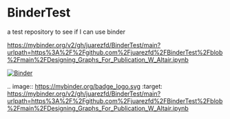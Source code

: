 # BinderTest
a test repository to see if I can use binder



https://mybinder.org/v2/gh/juarezfd/BinderTest/main?urlpath=https%3A%2F%2Fgithub.com%2Fjuarezfd%2FBinderTest%2Fblob%2Fmain%2FDesigning_Graphs_For_Publication_W_Altair.ipynb


[![Binder](https://mybinder.org/badge_logo.svg)](https://mybinder.org/v2/gh/juarezfd/BinderTest/main?urlpath=https%3A%2F%2Fgithub.com%2Fjuarezfd%2FBinderTest%2Fblob%2Fmain%2FDesigning_Graphs_For_Publication_W_Altair.ipynb)



.. image:: https://mybinder.org/badge_logo.svg
 :target: https://mybinder.org/v2/gh/juarezfd/BinderTest/main?urlpath=https%3A%2F%2Fgithub.com%2Fjuarezfd%2FBinderTest%2Fblob%2Fmain%2FDesigning_Graphs_For_Publication_W_Altair.ipynb
